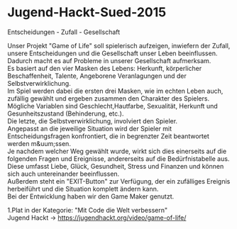 # Jugend-Hackt-Sued-2015

Entscheidungen - Zufall - Gesellschaft  
  
 
Unser Projekt "Game of Life" soll spielerisch aufzeigen, inwiefern der Zufall, unsere Entscheidungen und die Gesellschaft unser Leben beeinflussen.  
Dadurch macht es auf Probleme in unserer Gesellschaft aufmerksam.  
Es basiert auf den vier Masken des Lebens: Herkunft, k&ouml;rperlicher Beschaffenheit, Talente, Angeborene Veranlagungen und der Selbstverwirklichung.  
Im Spiel werden dabei die ersten drei Masken, wie im echten Leben auch, zuf&auml;llig gew&auml;hlt und ergeben zusammen den Charakter des Spielers.  
M&ouml;gliche Variablen sind Geschlecht,Hautfarbe, Sexualit&auml;t, Herkunft und Gesunheitszustand (Behinderung, etc.).  
Die letzte, die Selbstverwirklichung, involviert den Spieler.  
Angepasst an die jeweilige Situation wird der Spieler mit Entscheidungsfragen konfrontiert, die in begrenzter Zeit beantwortet werden m&uum;ssen.  
Je nachdem welcher Weg gew&auml;hlt wurde, wirkt sich dies einerseits auf die folgenden Fragen und Ereignisse, andererseits auf die Bed&uuml;rfnistabelle aus. 
Diese umfasst Liebe, Gl&uuml;ck, Gesundheit, Stress und Finanzen und k&ouml;nnen sich auch untereinander beeinflussen.  
Au&szlig;erdem steht ein "EXIT-Button" zur Verf&uuml;gung, der ein zuf&auml;lliges Ereignis herbeif&uuml;hrt und die Situation komplett &auml;ndern kann.  
Bei der Entwicklung haben wir den Game Maker genutzt.   
  
   
1.Plat in der Kategorie: "Mit Code die Welt verbessern"  
Jugend Hackt -> https://jugendhackt.org/video/game-of-life/  